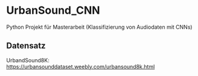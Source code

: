 # UrbanSound_CNN

Python Projekt für Masterarbeit (Klassifizierung von Audiodaten mit CNNs)

## Datensatz
UrbandSound8K: https://urbansounddataset.weebly.com/urbansound8k.html
